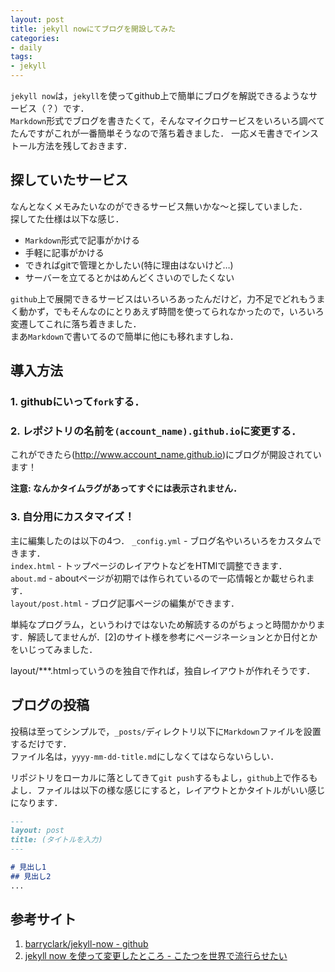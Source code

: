 ```yaml
---
layout: post
title: jekyll nowにてブログを開設してみた
categories:
- daily
tags:
- jekyll
---
```

`jekyll now`は，`jekyll`を使ってgithub上で簡単にブログを解説できるようなサービス（？）です．  
`Markdown`形式でブログを書きたくて，そんなマイクロサービスをいろいろ調べてたんですがこれが一番簡単そうなので落ち着きました．
一応メモ書きでインストール方法を残しておきます．

## 探していたサービス
なんとなくメモみたいなのができるサービス無いかな〜と探していました．  
探してた仕様は以下な感じ．

- `Markdown`形式で記事がかける
- 手軽に記事がかける
- できればgitで管理とかしたい(特に理由はないけど…)
- サーバーを立てるとかはめんどくさいのでしたくない

`github`上で展開できるサービスはいろいろあったんだけど，力不足でどれもうまく動かず，でもそんなのにとりあえず時間を使ってられなかったので，いろいろ変遷してこれに落ち着きました．  
まあ`Markdown`で書いてるので簡単に他にも移れますしね．

## 導入方法

### 1. githubにいって`fork`する．

### 2. レポジトリの名前を`(account_name).github.io`に変更する．

これができたら(http://www.account_name.github.io)にブログが開設されています！

**注意: なんかタイムラグがあってすぐには表示されません．**

### 3. 自分用にカスタマイズ！

主に編集したのは以下の4つ．
`_config.yml` - ブログ名やいろいろをカスタムできます．  
`index.html` - トップページのレイアウトなどをHTMlで調整できます．  
`about.md`  - aboutページが初期では作られているので一応情報とか載せられます．  
`layout/post.html` - ブログ記事ページの編集ができます．

単純なプログラム，というわけではないため解読するのがちょっと時間かかります．解読してませんが．[2]のサイト様を参考にページネーションとか日付とかをいじってみました．

layout/\*\*\*.htmlっていうのを独自で作れば，独自レイアウトが作れそうです．

## ブログの投稿
投稿は至ってシンプルで，`_posts/`ディレクトリ以下に`Markdown`ファイルを設置するだけです．  
ファイル名は，`yyyy-mm-dd-title.md`にしなくてはならないらしい．  

リポジトリをローカルに落としてきて`git push`するもよし，`github`上で作るもよし．ファイルは以下の様な感じにすると，レイアウトとかタイトルがいい感じになります．

```md
---
layout: post
title: (タイトルを入力)
---

# 見出し1
## 見出し2
...

```

## 参考サイト

1. [barryclark/jekyll-now - github](https://github.com/barryclark/jekyll-now)
2. [jekyll now を使って変更したところ - こたつを世界で流行らせたい](https://maple.github.io/2016/04/07/how_to_use_jekyll-blog/)
